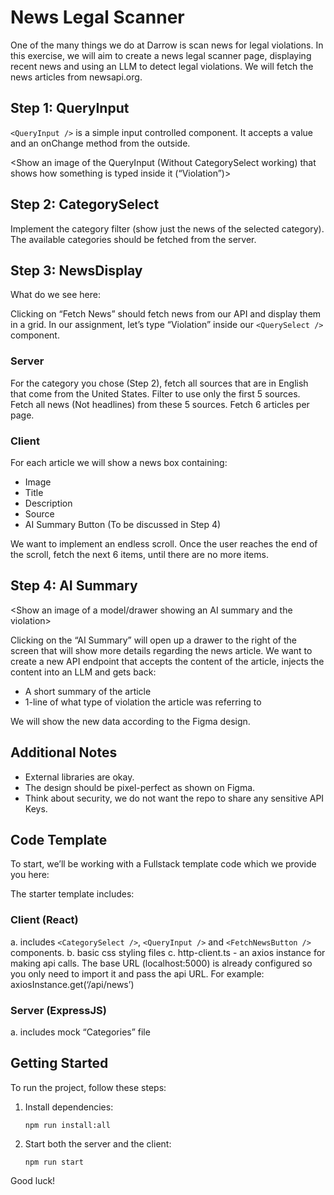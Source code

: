 
# News Legal Scanner

One of the many things we do at Darrow is scan news for legal violations. In this exercise, we will aim to create a news legal scanner page, displaying recent news and using an LLM to detect legal violations. We will fetch the news articles from newsapi.org.

<Insert image of the final product. not this ugly wireframe>

## Step 1: QueryInput

`<QueryInput />` is a simple input controlled component. It accepts a value and an onChange method from the outside.

<Show an image of the QueryInput (Without CategorySelect working) that shows how something is typed inside it (“Violation”)>

## Step 2: CategorySelect

Implement the category filter (show just the news of the selected category). The available categories should be fetched from the server.

## Step 3: NewsDisplay

<Show an image of the News Grid>

What do we see here:

Clicking on “Fetch News” should fetch news from our API and display them in a grid. In our assignment, let’s type “Violation” inside our `<QuerySelect />` component.

### Server

For the category you chose (Step 2), fetch all sources that are in English that come from the United States. Filter to use only the first 5 sources. Fetch all news (Not headlines) from these 5 sources. Fetch 6 articles per page.

### Client

For each article we will show a news box containing:

- Image
- Title
- Description
- Source
- AI Summary Button (To be discussed in Step 4)

We want to implement an endless scroll. Once the user reaches the end of the scroll, fetch the next 6 items, until there are no more items.

## Step 4: AI Summary

<Show an image of a model/drawer showing an AI summary and the violation>

Clicking on the “AI Summary” will open up a drawer to the right of the screen that will show more details regarding the news article. We want to create a new API endpoint that accepts the content of the article, injects the content into an LLM and gets back:

- A short summary of the article
- 1-line of what type of violation the article was referring to

We will show the new data according to the Figma design.

## Additional Notes

- External libraries are okay.
- The design should be pixel-perfect as shown on Figma.
- Think about security, we do not want the repo to share any sensitive API Keys.

## Code Template

To start, we’ll be working with a Fullstack template code which we provide you here:

<Link to the exercise repo>

The starter template includes:

### Client (React)
a. includes `<CategorySelect />`, `<QueryInput />` and `<FetchNewsButton />` components.
b. basic css styling files
c. http-client.ts - an axios instance for making api calls. The base URL (localhost:5000) is already configured so you only need to import it and pass the api URL. For example: axiosInstance.get(‘/api/news’)

### Server (ExpressJS)
a. includes mock “Categories” file

## Getting Started

To run the project, follow these steps:

1. Install dependencies:
   ```
   npm run install:all
   ```

2. Start both the server and the client:
   ```
   npm run start
   ```

Good luck!
